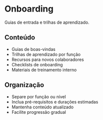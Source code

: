 # Onboarding

Guias de entrada e trilhas de aprendizado.

## Conteúdo

- Guias de boas-vindas
- Trilhas de aprendizado por função
- Recursos para novos colaboradores
- Checklists de onboarding
- Materiais de treinamento interno

## Organização

- Separe por função ou nível
- Inclua pré-requisitos e durações estimadas
- Mantenha conteúdo atualizado
- Facilite progressão gradual